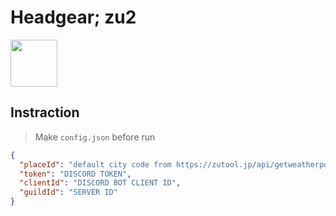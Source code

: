 # Headgear; zu2
<a href="https://discord.com/oauth2/authorize?client_id=1219698709978153111">
<img src="https://github.com/unlimish/headgear/assets/14168376/82679c7a-0d86-4d68-8b46-bff0dac5dccb" height="75px"></a>

## Instraction
> Make `config.json` before run

```json
{
  "placeId": "default city code from https://zutool.jp/api/getweatherpoint/CITY_NAME_IN_JAPANESE",
  "token": "DISCORD TOKEN",
  "clientId": "DISCORD BOT CLIENT ID",
  "guildId": "SERVER ID"
}
```
